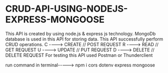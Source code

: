 # CRUD-API-USING-NODEJS-EXPRESS-MONGOOSE

 This API is created by using node.js & express js technology.
 MongoDb database is used in this API for storing data.
 This API successfully perform CRUD operations.
 C ----> CREATE // POST REQUEST
 R ----> READ  // GET REQUEST
 U ----> UPDATE // PUT REQUEST
 D ----> DELETE // DELETE REQUEST
 For testing this API used Postman or Thunderclient



run command in terminal----->
npm i cors dotenv express mongoose
